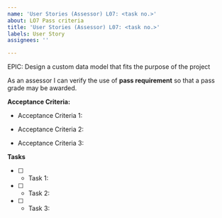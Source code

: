 ```yaml
---
name: 'User Stories (Assessor) L07: <task no.>'
about: LO7 Pass criteria
title: 'User Stories (Assessor) L07: <task no.>'
labels: User Story
assignees: ''

---
```


EPIC: Design a custom data model that fits the purpose of the project

As an assessor I can verify the use of **pass requirement** so that a pass grade may be awarded.

 **Acceptance Criteria:** 

* Acceptance Criteria 1: 

* Acceptance Criteria 2:

 * Acceptance Criteria 3:

**Tasks**

- [ ] * Task 1: 

- [ ] * Task 2: 

- [ ] * Task 3:
